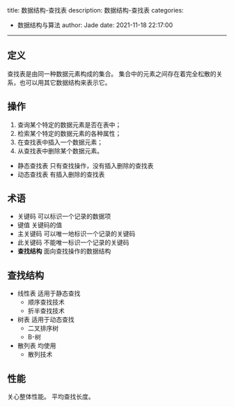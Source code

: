 title: 数据结构-查找表
description: 数据结构-查找表
categories:
  - 数据结构与算法
author: Jade
date: 2021-11-18 22:17:00
---
## 定义
查找表是由同一种数据元素构成的集合。
集合中的元素之间存在着完全松散的关系，也可以用其它数据结构来表示它。

## 操作
1. 查询某个特定的数据元素是否在表中；
2. 检索某个特定的数据元素的各种属性；
3. 在查找表中插入一个数据元素；
4. 从查找表中删除某个数据元素。

- 静态查找表 只有查找操作，没有插入删除的查找表
- 动态查找表 有插入删除的查找表

## 术语
- 关键码 可以标识一个记录的数据项
- 键值 关键码的值
- 主关键码 可以唯一地标识一个记录的关键码
- 此关键码 不能唯一标识一个记录的关键码
- **查找结构** 面向查找操作的数据结构

## 查找结构
- 线性表 适用于静态查找
  - 顺序查找技术
  - 折半查找技术
- 树表 适用于动态查找
  - 二叉排序树
  - B-树
- 散列表 均使用
  - 散列技术

## 性能
关心整体性能。
平均查找长度。